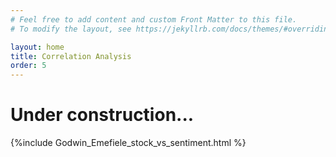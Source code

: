 ```yaml
---
# Feel free to add content and custom Front Matter to this file.
# To modify the layout, see https://jekyllrb.com/docs/themes/#overriding-theme-defaults

layout: home
title: Correlation Analysis
order: 5
---
```

# Under construction...
{%include Godwin_Emefiele_stock_vs_sentiment.html %}
